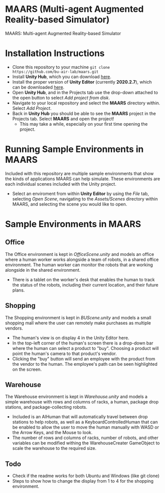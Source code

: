 ﻿# MAARS (Multi-agent Augmented Reality-based Simulator)

MAARS: Multi-agent Augmented Reality-based Simulator

# Installation Instructions

 - Clone this repository to your machine `git clone https://github.com/bu-air-lab/maars.git`
 - Install **Unity Hub**, which you can download [here](https://unity.com/download).
 - Install the proper version of **Unity Editor** (currently **2020.2.7**), which can be downloaded [here](https://unity3d.com/get-unity/download/archive).
 - Open **Unity Hub**, and in the Projects tab use the drop-down attached to the open button to select *Add project from disk*.
 - Navigate to your local repository and select the **MAARS** directory within. Select *Add Project*.
 - Back in **Unity Hub** you should be able to see the **MAARS** project in the Projects tab. Select **MAARS** and open the project!
	 - This may take a while, especially on your first time opening the project.

# Running Sample Environments in MAARS
Included with this repository are multiple sample environments that show the kinds of applications MAARS can help simulate. These environments are each individual scenes included with the Unity project.

 - Select an enviroment from within **Unity Editor** by using the *File* tab, selecting *Open Scene*, navigating to the *Assets/Scenes* directory within MAARS, and selecting the scene you would like to open.

# Sample Environments in MAARS
## Office
The Office environment is kept in *OfficeScene.unity* and models an office where a human worker works alongside a team of robots, in a shared office environment. The human worker can monitor the robots that are working alongside in the shared environment.

 - There is a tablet on the worker's desk that enables the human to track the status of the robots, including their current location, and their future plans.
 
## Shopping
The Shopping environment is kept in *BUScene.unity* and models a small shopping mall where the user can remotely make purchases as multiple vendors.

 - The human's view is on display 4 in the Unity Editor here.
 - In the top-left corner of the human's screen there is a drop-down bar where the human can select a product to "buy". Choosing a product will point the human's camera to that product's vendor.
 - Clicking the "buy" button will send an employee with the product from the vendor to the human. The employee's path can be seen highlighted on the screen.

## Warehouse
The Warehouse environment is kept in *Warehouse.unity* and models a simple warehouse with rows and columns of racks, a human, package drop stations, and package-collecting robots.

 - Included is an AIHuman that will automatically travel between drop stations to help robots, as well as a KeyboardControlledHuman that can be enabled to allow the user to move the human manually with WASD or the Arrow Keys, and the Mouse to look.
 - The number of rows and columns of racks, number of robots, and other variables can be modified withing the WarehouseCreater GameObject to scale the warehouse to the required size.


## Todo

- Check if the readme works for both Ubuntu and Windows (like git clone)
- Steps to show how to change the display from 1 to 4 for the shopping environment.
